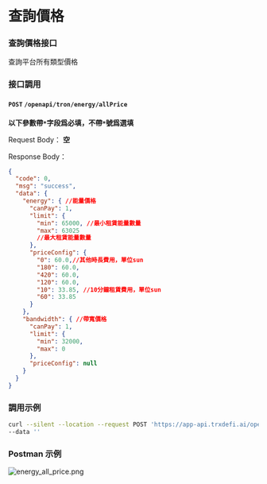 # 查詢價格

### 查詢價格接口

查詢平台所有類型價格

### 接口調用

#### `POST` `/openapi/tron/energy/allPrice`

**以下參數帶`*`字段爲必填，不帶`*`號爲選填**

Request Body： **空**

Response Body：

```json
{
  "code": 0,
  "msg": "success",
  "data": {
    "energy": { //能量價格
      "canPay": 1,
      "limit": {
        "min": 65000, //最小租賃能量數量
        "max": 63025
        //最大租賃能量數量
      },
      "priceConfig": {
        "0": 60.0,//其他時長費用，單位sun
        "180": 60.0,
        "420": 60.0,
        "120": 60.0,
        "10": 33.85, //10分鐘租賃費用，單位sun
        "60": 33.85
      }
    },
    "bandwidth": { //帶寬價格
      "canPay": 1,
      "limit": {
        "min": 32000,
        "max": 0
      },
      "priceConfig": null
    }
  }
}
```

### 調用示例

```bash
curl --silent --location --request POST 'https://app-api.trxdefi.ai/openapi/tron/energy/allPrice' \
--data ''
```

### Postman 示例

![energy_all_price.png](https://raw.githubusercontent.com/robertwan2088/TRXDeFi/refs/heads/main/readme/img/energy_all_price.png)
